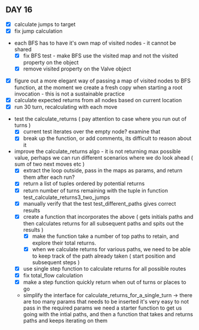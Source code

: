 ## DAY 16
- [x] calculate jumps to target
- [x] fix jump calculation
- each BFS has to have it's own map of visited nodes - it cannot be shared
  - [x] fix BFS test - make BFS use the visited map and not the visited property on the object
  - [x] remove visited property on the Valve object 
- [x] figure out a more elegant way of passing a map of visited nodes to BFS function, at the moment we create a fresh copy when starting a root invocation - this is not  a sustainable practice
- [x] calculate expected returns from all nodes based on current location
- [x] run 30 turn, recalculating with each move
- test the calculate_returns ( pay attention to case where you run out of turns )
  - [x] current test iterates over the empty node? examine that
  - [x] break up the function, or add comments, its difficult to reason about it
- improve the calculate_returns algo - it is not returning max possible value, perhaps we can run different scenarios where we do look ahead ( sum of two next moves etc )
  - [x] extract the loop outside, pass in the maps as params, and return them after each run?
  - [x] return a list of tuples ordered by potential returns
  - [x] return number of turns remaining with the tuple in function test_calculate_returns3_two_jumps
  - [x] manually verify that the test test_different_paths gives correct results 
  - [x] create a function that incorporates the above ( gets initials paths and then calculates returns for all subsequent paths and spits out the results )
    - [x] make the function take a number of top paths to retain, and explore their total returns.
    - [x] when we calculate returns for various paths, we need to be able to keep track of the path already taken ( start position and subsequent steps )
  - [x] use single step function to calculate returns for all possible routes
  - [x] fix total_flow calculation
  - [x] make a step function quickly return when out of turns or places to go
  - simplify the interface for calculate_returns_for_a_single_turn -> there are too many params that needs to be inserted 
  it's very easy to not pass in the required params
  we need a starter function to get us going with the intial paths, and then a function that takes and returns paths and keeps iterating on them
